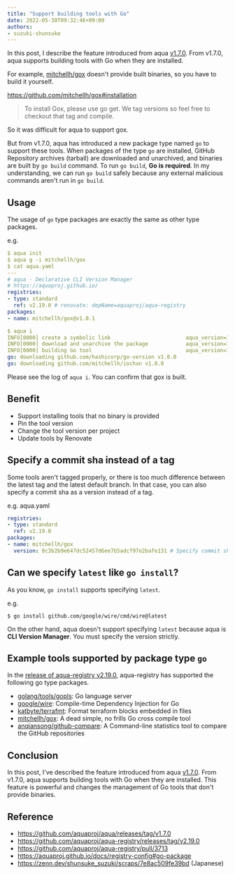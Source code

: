 ```yaml
---
title: "Support building tools with Go"
date: 2022-05-30T09:32:46+09:00
authors:
- suzuki-shunsuke
---
```


In this post, I describe the feature introduced from aqua [v1.7.0](https://github.com/aquaproj/aqua/releases/tag/v1.7.0).
From v1.7.0, aqua supports building tools with Go when they are installed.

For example, [mitchellh/gox](https://github.com/mitchellh/gox) doesn't provide built binaries, so you have to build it yourself.

https://github.com/mitchellh/gox#installation

> To install Gox, please use go get. We tag versions so feel free to checkout that tag and compile.

So it was difficult for aqua to support gox.

But from v1.7.0, aqua has introduced a new package type named `go` to support these tools.
When packages of the type `go` are installed, GitHub Repository archives (tarball) are downloaded and unarchived, and binaries are built by `go build` command.
To run `go build`, **Go is required**. In my understanding, we can run `go build` safely because any external malicious commands aren't run in `go build`.

## Usage

The usage of `go` type packages are exactly the same as other type packages.

e.g.

```yaml
$ aqua init
$ aqua g -i mitchellh/gox
$ cat aqua.yaml
---
# aqua - Declarative CLI Version Manager
# https://aquaproj.github.io/
registries:
- type: standard
  ref: v2.19.0 # renovate: depName=aquaproj/aqua-registry
packages:
- name: mitchellh/gox@v1.0.1

$ aqua i
INFO[0000] create a symbolic link                        aqua_version=1.9.0 env=darwin/arm64 link_file=/Users/shunsukesuzuki/.local/share/aquaproj-aqua/bin/gox new=aqua-proxy package_name=mitchellh/gox package_version=v1.0.1 program=aqua registry=standard registry_ref=v2.19.0
INFO[0000] download and unarchive the package            aqua_version=1.9.0 env=darwin/arm64 package_name=mitchellh/gox package_version=v1.0.1 program=aqua registry=standard registry_ref=v2.19.0
INFO[0000] building Go tool                              aqua_version=1.9.0 env=darwin/arm64 exe_path=/Users/shunsukesuzuki/.local/share/aquaproj-aqua/pkgs/go/github.com/mitchellh/gox/v1.0.1/bin/gox file_name=gox go_build_dir=/Users/shunsukesuzuki/.local/share/aquaproj-aqua/pkgs/go/github.com/mitchellh/gox/v1.0.1/src/gox-1.0.1 go_src=. package_name=mitchellh/gox package_version=v1.0.1 program=aqua registry=standard registry_ref=v2.19.0
go: downloading github.com/hashicorp/go-version v1.0.0
go: downloading github.com/mitchellh/iochan v1.0.0
```

Please see the log of `aqua i`. You can confirm that gox is built.

## Benefit

* Support installing tools that no binary is provided
* Pin the tool version
* Change the tool version per project
* Update tools by Renovate

## Specify a commit sha instead of a tag

Some tools aren't tagged properly, or there is too much difference between the latest tag and the latest default branch.
In that case, you can also specify a commit sha as a version instead of a tag.

e.g. aqua.yaml

```yaml
registries:
- type: standard
  ref: v2.19.0
packages:
- name: mitchellh/gox
  version: 8c3b2b9e647dc52457d6ee7b5adcf97e2bafe131 # Specify commit sha
```

## Can we specify `latest` like `go install`?

As you know, `go install` supports specifying `latest`.

e.g.

```console
$ go install github.com/google/wire/cmd/wire@latest
```

On the other hand, aqua doesn't support specifying `latest` because aqua is **CLI Version Manager**.
You must specify the version strictly.

## Example tools supported by package type `go`

In the [release of aqua-registry v2.19.0](https://github.com/aquaproj/aqua-registry/releases/tag/v2.19.0), aqua-registry has supported the following go type packages.

* [golang/tools/gopls](https://github.com/golang/tools/tree/master/gopls): Go language server
* [google/wire](https://github.com/google/wire): Compile-time Dependency Injection for Go
* [katbyte/terrafmt](https://github.com/katbyte/terrafmt): Format terraform blocks embedded in files
* [mitchellh/gox](https://github.com/mitchellh/gox): A dead simple, no frills Go cross compile tool
* [anqiansong/github-compare](https://github.com/anqiansong/github-compare): A Command-line statistics tool to compare the GitHub repositories

## Conclusion

In this post, I've described the feature introduced from aqua [v1.7.0](https://github.com/aquaproj/aqua/releases/tag/v1.7.0).
From v1.7.0, aqua supports building tools with Go when they are installed.
This feature is powerful and changes the management of Go tools that don't provide binaries.

## Reference

* https://github.com/aquaproj/aqua/releases/tag/v1.7.0
* https://github.com/aquaproj/aqua-registry/releases/tag/v2.19.0
* https://github.com/aquaproj/aqua-registry/pull/3713
* https://aquaproj.github.io/docs/registry-config#go-package
* https://zenn.dev/shunsuke_suzuki/scraps/7e8ac509fe39bd (Japanese)
